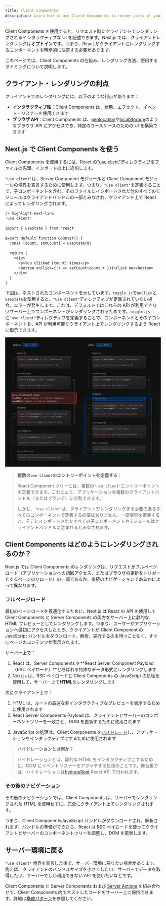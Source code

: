 ```yaml
---
title: Client Components
description: Learn how to use Client Components to render parts of your application on the client.
---
```


Client Components を使用すると、リクエスト時にクライアントでレンダリングされるインタラクティブな UI を記述できます。Next.js では、クライアントレンダリングは**オプトイン**です。つまり、React がクライアントにレンダリングするコンポーネントを明示的に決定する必要があります。

このページでは、Client Components の仕組み、レンダリング方法、使用するタイミングについて説明します。

## クライアント・レンダリングの利点

クライアントでのレンダリングには、以下のような利点があります：

- **インタラクティブ性**：Client Components は、状態、エフェクト、イベント・リスナーを使用できます
- **ブラウザ API**：Client Components は、[geolocation](https://developer.mozilla.org/docs/Web/API/Geolocation_API)や[localStorage](https://developer.mozilla.org/docs/Web/API/Window/localStorage)のようなブラウザ API にアクセスでき、特定のユースケースのための UI を構築できます

## Next.js で Client Components を使う

Client Components を使用するには、React の["use client"ディレクティブ](https://ja.react.dev/reference/react/use-client)をファイルの先頭、インポートの上に追加します。

<!-- textlint-disable -->

`"use client"`は、Server Component モジュールと Client Component モジュールの[境界](/docs/app-router/building-your-application/rendering#ネットワーク境界)を宣言するために使用します。つまり、`"use client"`を定義することで、子コンポーネントを含む、そのファイルにインポートされた他のすべてのモジュールはクライアントバンドルの一部とみなされ、クライアント上で React によってレンダリングされます。

<!-- textlint-enable -->

```tsx title="app/counter.tsx"
// highlight-next-line
'use client'

import { useState } from 'react'

export default function Counter() {
  const [count, setCount] = useState(0)

  return (
    <div>
      <p>You clicked {count} times</p>
      <button onClick={() => setCount(count + 1)}>Click me</button>
    </div>
  )
}
```

下図は、ネストされたコンポーネントを示しています。`toggle.js`で`onClick`と`useState`を使用すると、`"use client"`ディレクティブが定義されていない場合、エラーが発生します。これは、デフォルトではこれらの API が利用できないサーバー上でコンポーネントがレンダリングされるためです。`toggle.js`に`"use client"`ディレクティブを定義することで、コンポーネントとその子コンポーネントを、API が利用可能なクライアント上でレンダリングするよう React に指示できます。

![Use Client Directive and Network Boundary](../../assets/use-client-directive.svg)

> **複数の`use client`のエントリーポイントを定義する**：
>
> React Component ツリーには、複数の`"use client"`エントリーポイントを定義できます。これにより、アプリケーションを複数のクライアントバンドル（またはブランチ）に分割できます。
>
> しかし、`"use client"`は、クライアントでレンダリングする必要のあるすべてのコンポーネントで定義する必要はありません。一度境界を定義すると、そこにインポートされたすべての子コンポーネントやモジュールはクライアントバンドルに含まれるとみなされます。

## Client Components はどのようにレンダリングされるのか？

<!-- textlint-disable -->

Next.js では Client Components のレンダリングは、リクエストがフルページロード（アプリケーションへの初回アクセス、またはブラウザの更新をトリガーとするページのリロード）の一部であるか、後続のナビゲーションであるかによって異なります。

<!-- textlint-enable -->

### フルページロード

<!-- textlint-disable -->

最初のページロードを最適化するために、Next.js は React の API を使用して Client Components と Server Components の両方をサーバー上に静的な HTML プレビューとしてレンダリングします。つまり、ユーザーがアプリケーションへ最初にアクセスしたとき、クライアントが Client Component の JavaScript バンドルをダウンロード、解析、実行するのを待つことなく、すぐにページのコンテンツが表示されます。

<!-- textlint-enable -->

サーバー上で：

1. React は、Server Components を**React Server Component Payload（RSC ペイロード）**と呼ばれる特殊なデータ形式にレンダリングします
2. Next.js は、RSC ペイロードと Client Components の JavaScript の処理を使用して、サーバー上で**HTML**をレンダリングします

次にクライアント上で：

1. HTML は、ルートの高速な非インタラクティブなプレビューを表示するために使用されます
2. React Server Components Payload は、クライアントとサーバーのコンポーネントツリーを一致させ、DOM を更新するために使用されます
<!-- textlint-disable -->
3. JavaScript の処理は、Client Components を[ハイドレート](https://ja.react.dev/reference/react-dom/client/hydrateRoot)し、アプリケーションをインタラクティブにするために使用されます
<!-- textlint-enable -->

> **ハイドレーションとは何か**？
>
> ハイドレーションとは、静的な HTML をインタラクティブにするために、DOM にイベントリスナーをアタッチする処理のことです。舞台裏では、ハイドレーションは[hydrateRoot](https://ja.react.dev/reference/react-dom/client/hydrateRoot) React API で行われます。

### その後のナビゲーション

その後のナビゲーションでは、Client Components は、サーバーでレンダリングされた HTML を使用せずに、完全にクライアント上でレンダリングされます。

つまり、Client ComponentsJavaScript バンドルがダウンロードされ、解析されます。バンドルの準備ができたら、React は RSC ペイロードを使ってクライアントとサーバーのコンポーネントツリーを調整し、DOM を更新します。

## サーバー環境に戻る

`"use client"` 境界を宣言した後で、サーバー環境に戻りたい場合があります。例えば、クライアントのバンドルサイズを小さくしたい、サーバーでデータを取得したい、サーバーでしか利用できない API を使いたいなどです。

<!-- textlint-disable -->

Client Components と Server Components および [Server Actions](/docs/app-router/building-your-application/data-fetching/forms-and-mutations) を組み合わせて、Client Components 内でネストしたコードをサーバー上に保持できます。詳細は[構成パターン](/docs/app-router/building-your-application/rendering/composition-patterns)を参照してください。

<!-- textlint-enable -->
